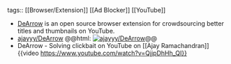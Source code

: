 tags:: [[Browser/Extension]] [[Ad Blocker]] [[YouTube]]

- [DeArrow](https://dearrow.ajay.app/) is an open source browser extension for crowdsourcing better titles and thumbnails on YouTube.
- [ajayyy/DeArrow](https://github.com/ajayyy/DeArrow)
  @@html: <a href="https://github.com/ajayyy/DeArrow/"><img src="https://github-readme-stats-astronomer.vercel.app/api/pin/?username=ajayyy&repo=DeArrow&theme=tokyonight" alt="ajayyy/DeArrow"/></a>@@
- DeArrow - Solving clickbait on YouTube on [[Ajay Ramachandran]]
  {{video https://www.youtube.com/watch?v=QjjpDhHh_QI}}